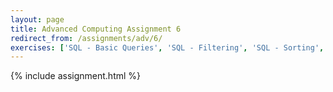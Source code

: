 ```yaml
---
layout: page
title: Advanced Computing Assignment 6
redirect_from: /assignments/adv/6/
exercises: ['SQL - Basic Queries', 'SQL - Filtering', 'SQL - Sorting', 'SQL - Distinct', 'SQL - Aggregation', 'SQL - Joins', 'SQL - Nested Queries', 'SQL - Missing Data', 'SQL - Creating Tables', 'SQL - Adding Records', 'SQL - Updating Records', 'SQL - Database Structure 2']
---
```


{% include assignment.html %}
